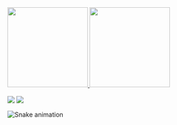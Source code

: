 

<div>
  <a href="https://github.com/JaianeOliveira">
  <img height="180em" src="https://github-readme-stats.vercel.app/api?username=JaianeOliveira&show_icons=true&theme=graywhite&include_all_commits=true&count_private=true"/>
  <img height="180em" src="https://github-readme-stats.vercel.app/api/top-langs/?username=JaianeOliveira&langs_count=7&theme=graywhite"/>
</div>
<br/>
<div > 
  <a href = "mailto:jayannyjay@gmail.com"><img src="https://img.shields.io/badge/Gmail-D14836?style=for-the-badge&logo=gmail&logoColor=white" target="_blank"></a>
  <a href="https://www.linkedin.com/in/jaianeoliveira/" target="_blank"><img src="https://img.shields.io/badge/-LinkedIn-%230077B5?style=for-the-badge&logo=linkedin&logoColor=white" target="_blank"></a> 
</div>

<!--
 <div style="display: inline;"><br>
  <img align="center" alt="Jaiane-HTML" height="30" width="40" src="https://raw.githubusercontent.com/devicons/devicon/master/icons/html5/html5-original.svg">
  <img align="center" alt="Jaiane-CSS" height="30" width="40" src="https://raw.githubusercontent.com/devicons/devicon/master/icons/css3/css3-original.svg">
  <img align="center" alt="Jaiane-Js" height="30" width="40" src="https://raw.githubusercontent.com/devicons/devicon/master/icons/javascript/javascript-plain.svg">
  <img align="center" alt="Jaiane-Ts" height="30" width="40" src="https://raw.githubusercontent.com/devicons/devicon/master/icons/typescript/typescript-plain.svg">
  <img align="center" alt="Jaiane-React" height="30" width="40" src="https://raw.githubusercontent.com/devicons/devicon/master/icons/react/react-original.svg">
  <img align="center" alt="Jaiane-CSS" height="30" width="40" src="https://github.com/devicons/devicon/blob/master/icons/bootstrap/bootstrap-plain.svg">
</div>
 -->
  
 ![Snake animation](https://github.com/JaianeOliveira/JaianeOliveira/blob/output/github-contribution-grid-snake.svg)
